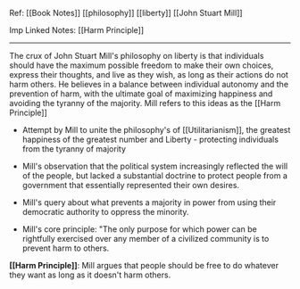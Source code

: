 Ref:  [[Book Notes]] [[philosophy]] [[liberty]] [[John Stuart Mill]]

Imp Linked Notes: [[Harm Principle]]

-------- 



The crux of John Stuart Mill's philosophy on liberty is that individuals should have the maximum possible freedom to make their own choices, express their thoughts, and live as they wish, as long as their actions do not harm others. He believes in a balance between individual autonomy and the prevention of harm, with the ultimate goal of maximizing happiness and avoiding the tyranny of the majority. Mill refers to this ideas as the [[Harm Principle]]


- Attempt by Mill to unite the philosophy's of [[Utilitarianism]], the greatest happiness of the greatest number and Liberty - protecting individuals from the tyranny of majority
	
- Mill's observation that the political system increasingly reflected the will of the people, but lacked a substantial doctrine to protect people from a government that essentially represented their own desires.
    
- Mill's query about what prevents a majority in power from using their democratic authority to oppress the minority.
    
- Mill's core principle: "The only purpose for which power can be rightfully exercised over any member of a civilized community is to prevent harm to others.


**[[Harm Principle]]**: Mill argues that people should be free to do whatever they want as long as it doesn't harm others.
